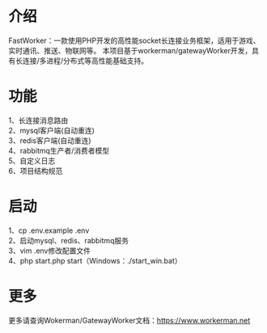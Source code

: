 介绍
=======
FastWorker：一款使用PHP开发的高性能socket长连接业务框架，适用于游戏、实时通讯、推送、物联网等。
本项目基于workerman/gatewayWorker开发，具有长连接/多进程/分布式等高性能基础支持。

功能
=======
1、长连接消息路由<br>
2、mysql客户端(自动重连)<br>
3、redis客户端(自动重连)<br>
4、rabbitmq生产者/消费者模型<br>
5、自定义日志<br>
6、项目结构规范

启动
=======
1、cp .env.example .env<br>
2、启动mysql、redis、rabbitmq服务<br>
3、vim .env修改配置文件<br>
4、php start.php start（Windows：./start_win.bat）

更多
=======
更多请查询Wokerman/GatewayWorker文档：https://www.workerman.net
